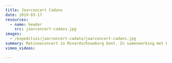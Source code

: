 ```yaml
---
title: Jaarconcert Cadans
date: 2019-03-17
resources:
  - name: header
    src: jaarconcert-cadans.jpg
images:
  - /expedities/jaarconcert-cadans/jaarconcert-cadans.jpg
summary: Matineeconcert in Minardschouwburg Gent. In samenwerking met Kamerorkest Da Capo en dirigent Tonny Osaer ( maart 2019 )
vimeo_videos:

---
```

